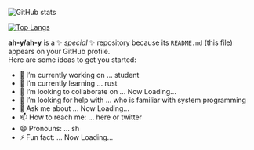 ![GitHub stats](https://github-readme-stats.vercel.app/api?username=ah-y&count_private=true&show_icons=true)

[![Top Langs](https://github-readme-stats.vercel.app/api/top-langs/?username=ah-y&langs_count=8&layout=compact)](https://github.com/anuraghazra/github-readme-stats)

**ah-y/ah-y** is a ✨ _special_ ✨ repository because its `README.md` (this file) appears on your GitHub profile.  
Here are some ideas to get you started:

- 🔭 I’m currently working on ... student
- 🌱 I’m currently learning ... rust
- 👯 I’m looking to collaborate on ... Now Loading...
- 🤔 I’m looking for help with ... who is familiar with system programming
- 💬 Ask me about ... Now Loading...
- 📫 How to reach me: ... here or twitter
- 😄 Pronouns: ... sh
- ⚡ Fun fact: ... Now Loading...
